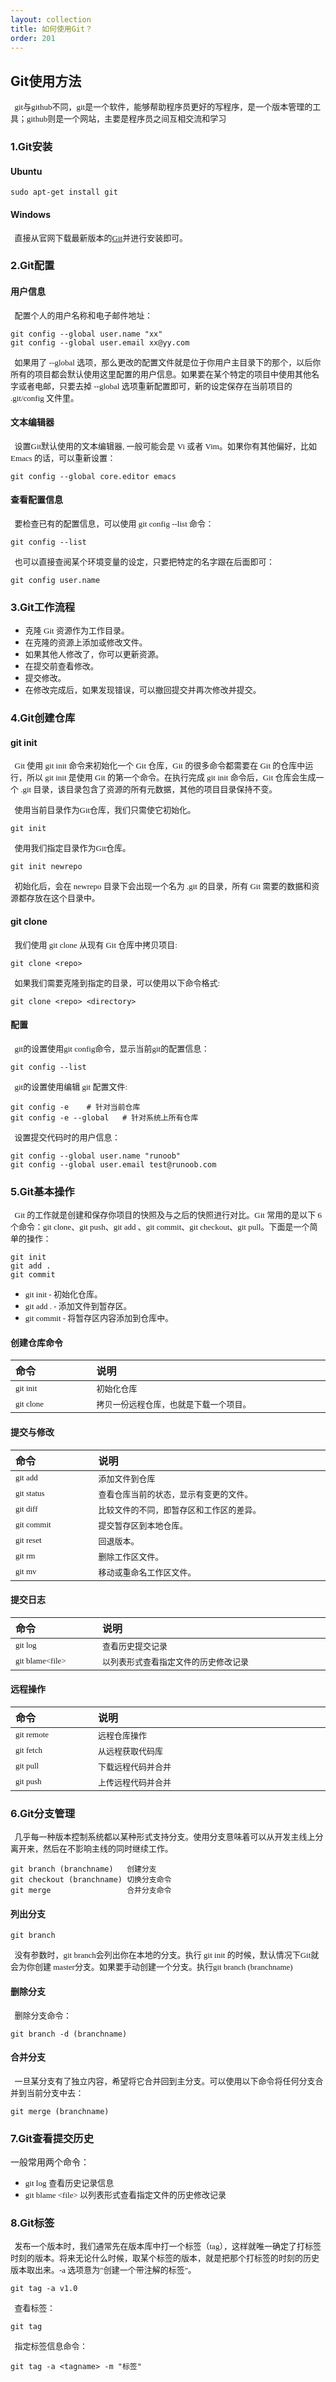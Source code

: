 ```yaml
---
layout: collection
title: 如何使用Git？
order: 201
---
```


## Git使用方法 

<font face="宋体" size=2>&nbsp;&nbsp;git与github不同，git是一个软件，能够帮助程序员更好的写程序，是一个版本管理的工具；github则是一个网站，主要是程序员之间互相交流和学习</font>

### 1.Git安装

#### Ubuntu

    sudo apt-get install git
#### Windows

<font face="宋体" size=2>&nbsp;&nbsp;直接从官网下载最新版本的[Git](https://git-scm.com/downloads)并进行安装即可。</font>  

### 2.Git配置

#### 用户信息

<font face="宋体" size=2>&nbsp;&nbsp;配置个人的用户名称和电子邮件地址：</font>  

    git config --global user.name "xx"
    git config --global user.email xx@yy.com

<font face="宋体" size=2>&nbsp;&nbsp;如果用了 --global 选项，那么更改的配置文件就是位于你用户主目录下的那个，以后你所有的项目都会默认使用这里配置的用户信息。如果要在某个特定的项目中使用其他名字或者电邮，只要去掉 --global 选项重新配置即可，新的设定保存在当前项目的 .git/config 文件里。</font>  

#### 文本编辑器

<font face="宋体" size=2>&nbsp;&nbsp;设置Git默认使用的文本编辑器, 一般可能会是 Vi 或者 Vim。如果你有其他偏好，比如 Emacs 的话，可以重新设置：</font>  

    git config --global core.editor emacs

#### 查看配置信息

<font face="宋体" size=2>&nbsp;&nbsp;要检查已有的配置信息，可以使用 git config --list 命令：</font>  

    git config --list

<font face="宋体" size=2>&nbsp;&nbsp;也可以直接查阅某个环境变量的设定，只要把特定的名字跟在后面即可：</font> 

    git config user.name

### 3.Git工作流程

+ <font face="宋体" size=2>克隆 Git 资源作为工作目录。</font>   
+ <font face="宋体" size=2>在克隆的资源上添加或修改文件。</font>   
+ <font face="宋体" size=2>如果其他人修改了，你可以更新资源。</font>   
+ <font face="宋体" size=2>在提交前查看修改。</font>   
+ <font face="宋体" size=2>提交修改。</font>   
+ <font face="宋体" size=2>在修改完成后，如果发现错误，可以撤回提交并再次修改并提交。</font>  

### 4.Git创建仓库
#### git init
<font face="宋体" size=2>&nbsp;&nbsp;Git 使用 git init 命令来初始化一个 Git 仓库，Git 的很多命令都需要在 Git 的仓库中运行，所以 git init 是使用 Git 的第一个命令。在执行完成 git init 命令后，Git 仓库会生成一个 .git 目录，该目录包含了资源的所有元数据，其他的项目目录保持不变。</font>  
 
<font face="宋体" size=2>&nbsp;&nbsp;使用当前目录作为Git仓库，我们只需使它初始化。</font>  
    
    git init

<font face="宋体" size=2>&nbsp;&nbsp;使用我们指定目录作为Git仓库。</font>  

    git init newrepo
<font face="宋体" size=2>&nbsp;&nbsp;初始化后，会在 newrepo 目录下会出现一个名为 .git 的目录，所有 Git 需要的数据和资源都存放在这个目录中。</font>  

#### git clone

<font face="宋体" size=2>&nbsp;&nbsp;我们使用 git clone 从现有 Git 仓库中拷贝项目:</font>  

    git clone <repo>

<font face="宋体" size=2>&nbsp;&nbsp;如果我们需要克隆到指定的目录，可以使用以下命令格式:</font>  

    git clone <repo> <directory>

#### 配置
<font face="宋体" size=2>&nbsp;&nbsp;git的设置使用git config命令，显示当前git的配置信息：</font> 

    git config --list

<font face="宋体" size=2>&nbsp;&nbsp;git的设置使用编辑 git 配置文件:</font> 

    git config -e    # 针对当前仓库 
    git config -e --global   # 针对系统上所有仓库

<font face="宋体" size=2>&nbsp;&nbsp;设置提交代码时的用户信息：</font> 

    git config --global user.name "runoob"
    git config --global user.email test@runoob.com

### 5.Git基本操作

<font face="宋体" size=2>&nbsp;&nbsp;Git 的工作就是创建和保存你项目的快照及与之后的快照进行对比。Git 常用的是以下 6 个命令：git clone、git push、git add 、git commit、git checkout、git pull。下面是一个简单的操作：</font>

    git init
    git add .
    git commit

+ <font face="宋体" size=2>git init - 初始化仓库。</font>
+ <font face="宋体" size=2>git add . - 添加文件到暂存区。</font>
+ <font face="宋体" size=2>git commit - 将暂存区内容添加到仓库中。</font>

#### 创建仓库命令

<style>
table th:nth-of-type(1) {
	width: 150px;
}
table th:nth-of-type(2) {
	width: 500px;
}
</style>

| 命令| 说明 | 
| :----------| :-----|
|<font face="Times New Romans" size=2>git init</font> | <font face="宋体" size=2>初始化仓库</font> | 
|<font face="Times New Romans" size=2>git clone</font> | <font face="宋体" size=2>拷贝一份远程仓库，也就是下载一个项目。</font> |  

#### 提交与修改

| 命令| 说明 | 
| :----------| :-----|
|<font face="Times New Romans" size=2>git add</font> | <font face="宋体" size=2>添加文件到仓库</font> | 
|<font face="Times New Romans" size=2>git status</font> | <font face="宋体" size=2>查看仓库当前的状态，显示有变更的文件。</font> | 
|<font face="Times New Romans" size=2>git diff</font> | <font face="宋体" size=2>比较文件的不同，即暂存区和工作区的差异。</font> | 
|<font face="Times New Romans" size=2>git commit</font> | <font face="宋体" size=2>提交暂存区到本地仓库。</font> | 
|<font face="Times New Romans" size=2>git reset</font> | <font face="宋体" size=2>回退版本。</font> | 
|<font face="Times New Romans" size=2>git rm</font> | <font face="宋体" size=2>删除工作区文件。</font> | 
|<font face="Times New Romans" size=2>git mv</font> | <font face="宋体" size=2>移动或重命名工作区文件。</font> | 

#### 提交日志

| 命令| 说明 | 
| :----------| :-----|
|<font face="Times New Romans" size=2>git log</font> | <font face="宋体" size=2>查看历史提交记录</font> | 
|<font face="Times New Romans" size=2>git blame&#60;file&#62;</font> | <font face="宋体" size=2>以列表形式查看指定文件的历史修改记录</font> | 

#### 远程操作



| 命令| 说明 | 
| :----------| :--------------|
|<font face="Times New Romans" size=2>git remote</font> | <font face="宋体" size=2>远程仓库操作</font> | 
|<font face="Times New Romans" size=2>git fetch</font> | <font face="宋体" size=2>从远程获取代码库</font> | 
|<font face="Times New Romans" size=2>git pull</font> | <font face="宋体" size=2>下载远程代码并合并</font> | 
|<font face="Times New Romans" size=2>git push</font> | <font face="宋体" size=2>上传远程代码并合并</font> | 

### 6.Git分支管理
<font face="宋体" size=2>&nbsp;&nbsp;几乎每一种版本控制系统都以某种形式支持分支。使用分支意味着可以从开发主线上分离开来，然后在不影响主线的同时继续工作。</font>

    git branch (branchname)   创建分支
    git checkout (branchname) 切换分支命令
    git merge                 合并分支命令

#### 列出分支

    git branch
<font face="宋体" size=2>&nbsp;&nbsp;没有参数时，git branch会列出你在本地的分支。执行 git init 的时候，默认情况下Git就会为你创建 master分支。如果要手动创建一个分支。执行git branch (branchname)</font>

#### 删除分支

<font face="宋体" size=2>&nbsp;&nbsp;删除分支命令：</font>

    git branch -d (branchname)

#### 合并分支

<font face="宋体" size=2>&nbsp;&nbsp;一旦某分支有了独立内容，希望将它合并回到主分支。可以使用以下命令将任何分支合并到当前分支中去：</font>

    git merge (branchname)

### 7.Git查看提交历史
一般常用两个命令：

+ <font face="Times New Romans" size=2> git log</font> <font face="宋体" size=2>查看历史记录信息</font>
+ <font face="Times New Romans" size=2>git blame &#60;file&#62; </font><font face="宋体" size=2>以列表形式查看指定文件的历史修改记录</font>


### 8.Git标签

<font face="宋体" size=2>&nbsp;&nbsp;发布一个版本时，我们通常先在版本库中打一个标签（tag），这样就唯一确定了打标签时刻的版本。将来无论什么时候，取某个标签的版本，就是把那个打标签的时刻的历史版本取出来。-a 选项意为"创建一个带注解的标签"。</font>

    git tag -a v1.0

<font face="宋体" size=2>&nbsp;&nbsp;查看标签：</font>

    git tag

<font face="宋体" size=2>&nbsp;&nbsp;指定标签信息命令：</font>

    git tag -a <tagname> -m "标签"
